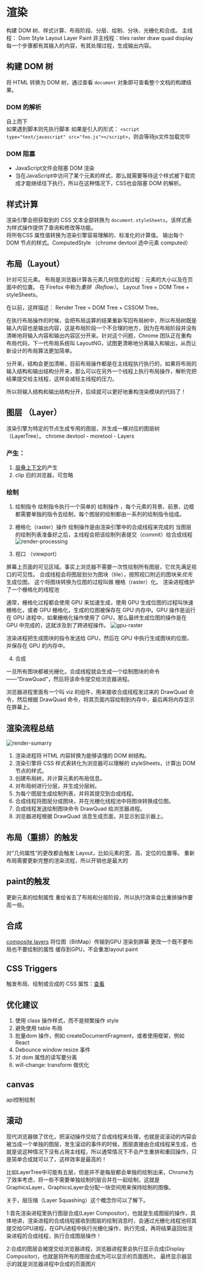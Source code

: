 # 渲染
构建 DOM 树、样式计算、布局阶段、分层、绘制、分块、光栅化和合成。
主线程： Dom Style Layout Layer Paint
非主线程：tiles raster draw quad display
每一个步骤都有其输入的内容，有其处理过程，生成输出内容。
## 构建 DOM 树
将 HTML 转换为 DOM 树，通过查看 `document` 对象即可查看整个文档的构建结果。
### DOM 的解析
自上而下  
如果遇到脚本则先执行脚本
如果是引入的形式： `<script type="text/javascript" src="foo.js"></script>`，则会等待js文件加载完毕
### DOM 阻塞
- JavaScript文件会阻塞 DOM 渲染
- 当在JavaScript中访问了某个元素的样式，那么就需要等待这个样式被下载完成才能继续往下执行，所以在这种情况下，CSS也会阻塞 DOM 的解析。
## 样式计算
渲染引擎会把获取到的 CSS 文本全部转换为 `document.styleSheets`。该样式表为样式操作提供了查询和修改等功能。  
将所有CSS 属性值转换为渲染引擎容易理解的、标准化的计算值。
输出每个 DOM 节点的样式。ComputedStyle （chrome devtool 选中元素 computed）

## 布局（Layout）
针对可见元素。
布局是浏览器计算各元素几何信息的过程：元素的大小以及在页面中的位置。
在 Firefox 中称为*重排（Reflow）*。
Layout Tree = DOM Tree + styleSheets。

在以前，这样描述：
Render Tree = DOM Tree + CSSOM Tree。

在执行布局操作的时候，会把布局运算的结果重新写回布局树中，所以布局树既是输入内容也是输出内容，这是布局阶段一个不合理的地方，因为在布局阶段并没有清晰地将输入内容和输出内容区分开来。针对这个问题，Chrome 团队正在重构布局代码，下一代布局系统叫 LayoutNG，试图更清晰地分离输入和输出，从而让新设计的布局算法更加简单。

分开来，结构会更加清晰，目前布局操作都是在主线程执行执行的，如果将布局的输入结构和输出结构分开来，那么可以在另外一个线程上执行布局操作，解析完把结果提交给主线程，这样会减轻主线程的压力。

所以将输入结构和输出结构分开，后续就可以更好地重构渲染模块的代码了！

## 图层 （Layer）
渲染引擎为特定的节点生成专用的图层，并生成一棵对应的图层树（LayerTree）。 
chrome devtool - moretool - Layers
### 产生：
1. [层叠上下文](https://developer.mozilla.org/zh-CN/docs/Web/Guide/CSS/Understanding_z_index/The_stacking_context)的产生
2. clip 旧的浏览器，可忽略

### 绘制
1. 绘制指令
绘制指令执行一个简单的 绘制操作 ，每个元素的背景、前景、边框都需要单独的指令去绘制，每个图层的绘制都由一系列的绘制指令组成。
2. 栅格化（raster）操作
绘制操作是由渲染引擎中的合成线程来完成的
当图层的绘制列表准备好之后，主线程会把该绘制列表提交（commit）给合成线程
![render-processing](../image/render-processing.png)

3. 视口 （viewport） 

屏幕上页面的可见区域。事实上浏览器不需要一次性绘制所有图层，它优先满足视口的可见性。
合成线程会将图层划分为图块（tile），按照视口附近的图块来*优先*生成位图。
这个将图块转换为位图的过程叫做 栅格（raster）化。
渲染进程维护了一个栅格化的线程池

通常，栅格化过程都会使用 GPU 来加速生成，使用 GPU 生成位图的过程叫快速栅格化，或者 GPU 栅格化，生成的位图被保存在 GPU 内存中。GPU 操作是运行在 GPU 进程中，如果栅格化操作使用了 GPU，那么最终生成位图的操作是在 GPU 中完成的，这就涉及到了跨进程操作。
![gpu-raster](../image/gpu-raster.png)

渲染进程把生成图块的指令发送给 GPU，然后在 GPU 中执行生成图块的位图，并保存在 GPU 的内存中。  

4. 合成  

一旦所有图块都被光栅化，合成线程就会生成一个绘制图块的命令——“DrawQuad”，然后将该命令提交给浏览器进程。

浏览器进程里面有一个叫 viz 的组件，用来接收合成线程发过来的 DrawQuad 命令，然后根据 DrawQuad 命令，将其页面内容绘制到内存中，最后再将内存显示在屏幕上。

## 渲染流程总结
![render-sumarry](../image/render-summary.png)
1. 渲染进程将 HTML 内容转换为能够读懂的 DOM 树结构。
2. 渲染引擎将 CSS 样式表转化为浏览器可以理解的 styleSheets，计算出 DOM 节点的样式。
3. 创建布局树，并计算元素的布局信息。
4. 对布局树进行分层，并生成分层树。
5. 为每个图层生成绘制列表，并将其提交到合成线程。
6. 合成线程将图层分成图块，并在光栅化线程池中将图块转换成位图。
7. 合成线程发送绘制图块命令 DrawQuad 给浏览器进程。
8. 浏览器进程根据 DrawQuad 消息生成页面，并显示到显示器上。

## 布局（重排）的触发
对“几何属性”的更改都会触发 Layout，比如元素的宽、高、定位的位置等。
重新布局需要更新完整的渲染流程，所以开销也是最大的
## paint的触发
更新元素的绘制属性
重绘省去了布局和分层阶段，所以执行效率会比重排操作要高一些。

## 合成
[composite layers](https://juejin.im/entry/59dc9aedf265da43200232f9) 将位图（BitMap）传输到GPU 渲染到屏幕 
更改一个既不要布局也不要绘制的属性
缓存到GPU，不会重发layout paint


## CSS Triggers
触发布局、绘制或合成的 CSS 属性：[查看](https://csstriggers.com/)

## 优化建议

1. 使用 class 操作样式，而不是频繁操作 style
2. 避免使用 table 布局
3. 批量dom 操作，例如 createDocumentFragment，或者使用框架，例如 React
4. Debounce window resize 事件
5. 对 dom 属性的读写要分离
6. will-change: transform 做优化

## canvas 
api控制绘制

## 滚动
现代浏览器做了优化，把滚动操作交给了合成线程来处理，也就是说滚动的内容会被当成一个单独的图层，发生滚动的事件的时候，图层直接由合成线程来生成，也就是说这种情况下没有占用主线程，所以通常情况下不会产生重排和重回操作，只是简单合成就可以了，这样效率是最高的！



比如LayerTree中可能有五层，但是并不是每层都会单独的绘制出来，Chrome为了效率考虑，将一些不需要单独绘制的层合并在一起绘制，这就是GraphicsLayer，GraphicsLayer会分配一块空间用来保持绘制的图像。


关于，层压缩（Layer Squashing）这个概念你可以了解下。


1:首先渲染进程里执行图层合成(Layer Compositor)，也就是生成图层的操作，具体地讲，渲染进程的合成线程接收到图层的绘制消息时，会通过光栅化线程池将其提交给GPU进程，在GPU进程中执行光栅化操作，执行完成，再将结果返回给渲染进程的合成线程，执行合成图层操作！

2:合成的图层会被提交给浏览器进程，浏览器进程里会执行显示合成(Display Compositor)，也就是将所有的图层合成为可以显示的页面图片。 最终显示器显示的就是浏览器进程中合成的页面图片